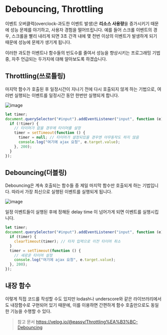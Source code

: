 # Debouncing, Throttling

이벤트 오버클럭(overclock-과도한 이벤트 발생)은 **리소스 사용량**을 증가시키기 때문에 성능 문제를 야기하고, 사용자 경험을 떨어뜨립니다. 예를 들어 스크롤 이벤트의 경우, 스크롤을 빨리 내리게 되면
3초 간격 내에 몇 천번 이상의 이벤트가 발생하게 되기 때문에
성능에 문제가 생기게 됩니다.

이러한 과도한 이벤트나 함수들의 빈도수를 줄여서 성능을 향상시키는 프로그래밍 기법 중, 자주 언급되는 두가지에 대해 알아보도록 하겠습니다.

## Throttling(쓰로틀링)

마지막 함수가 호출된 후 일정시간이 지나기 전에 다시 호출되지 않게 하는 기법으로, 여러번 실행되는 이벤트를 일정시간 동안 한번만 실행되게 합니다.

![image](https://user-images.githubusercontent.com/32887635/192080577-81b60db6-2a98-4ac4-910c-9c60d930ff8c.png)

```javascript
let timer;
document.querySelector("#input").addEventListener("input", function (e) {
  if (!timer) {
    // 타이머가 없을 경우에 타이머를 설정
    timer = setTimeout(function () {
      timer = null; // 타이머가 설정되있을 경우엔 아무동작도 하지 않음
      console.log("여기에 ajax 요청", e.target.value);
    }, 200);
  }
});
```

## Debouncing(더블링)

Debouncing은 계속 호출되는 함수들 중 제일 마지막 함수만 호출되게 하는 기법입니다. 따라서 가장 최신으로 실행된 이벤트를 실행되게 됩니다.

![image](https://user-images.githubusercontent.com/32887635/192080750-8d466b45-f0a8-45fe-9ce6-7e7132da7e86.png)

일정 이벤트들이 실행된 후에 정해둔 delay time 이 넘어가게 되면 이벤트를 실행시킵니다.

```javascript
let timer;
document.querySelector("#input").addEventListener("input", function (e) {
  if (timer) {
    clearTimeout(timer); // 타자 입력으로 이전 타이머 취소
  }
  timer = setTimeout(function () {
    // 새로운 타이머 설정
    console.log("여기에 ajax 요청", e.target.value);
  }, 200);
});
```

## 내장 함수

이렇게 직접 코드를 작성할 수도 있지만 lodash나 underscore와 같은 라이브러리에서도 내장함수로 구현되어 있기 때문에, 이를 이용하면 간편하게 함수 호출만으로도 동일한 기능을 수행할 수 있다.

> 참고 문서
> https://velog.io/@eassy/Throttling%EA%B3%BC-Debouncing
